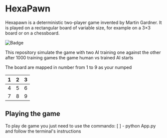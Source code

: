 # HexaPawn

Hexapawn is a deterministic two-player game invented by Martin Gardner. It is played on a rectangular board of variable size, for example on a 3×3 board or on a chessboard.

![Badge](https://upload.wikimedia.org/wikipedia/commons/thumb/a/a1/Hexapawn.png/200px-Hexapawn.png)

This repository simulate the game with two AI training one against the other after 1000 training games the game human vs trained AI starts

The board are mapped in number from 1 to 9 as your numped


| 1 | 2 | 3 |
|---|---|---|
| 4 | 5 | 6 |
| 7 | 8 | 9 |


## Playing the game
To play de game you just need to use the commando:
[ ] - python App.py
and follow the terminal's instructions
